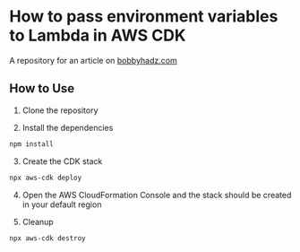 # How to pass environment variables to Lambda in AWS CDK

A repository for an article on
[bobbyhadz.com](https://bobbyhadz.com/blog/environment-vars-lambda-cdk#passing-environment-variables-to-lambda-functions-in-cdk)

## How to Use

1. Clone the repository

2. Install the dependencies

```bash
npm install
```

3. Create the CDK stack

```bash
npx aws-cdk deploy
```

4. Open the AWS CloudFormation Console and the stack should be created in your
   default region

5. Cleanup

```bash
npx aws-cdk destroy
```
